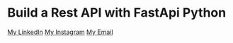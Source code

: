 # Build a Rest API with FastApi Python
[My LinkedIn](https://www.linkedin.com/in/wisanggenipw/)
[My Instagram](https://www.instagram.com/icangwpw/)
[My Email](https://e-mailer.link/100156632807)
